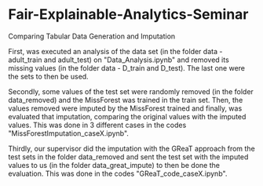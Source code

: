 # Fair-Explainable-Analytics-Seminar
Comparing Tabular Data Generation and Imputation

First, was executed an analysis of the data set (in the folder data - adult_train and adult_test) on "Data_Analysis.ipynb" and removed its missing values (in the folder data - D_train and D_test). The last one were the sets to then be used.

Secondly, some values of the test set were randomly removed (in the folder data_removed) and the MissForest was trained in the train set. Then, the values removed were imputed by the MissForest trained and finally, was evaluated that imputation, comparing the original values with the imputed values. This was done in 3 different cases in the codes "MissForestImputation_caseX.ipynb".

Thirdly, our supervisor did the imputation with the GReaT approach from the test sets in the folder data_removed and sent the test set with the imputed values to us (in the folder data_great_impute) to then be done the evaluation. This was done in the codes "GReaT_code_caseX.ipynb".
